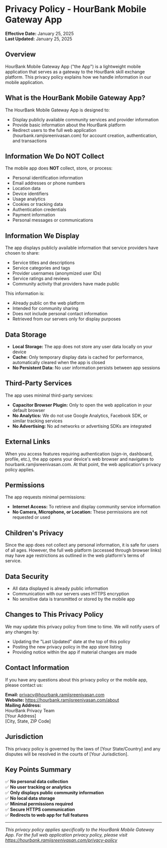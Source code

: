 # Privacy Policy - HourBank Mobile Gateway App

**Effective Date:** January 25, 2025  
**Last Updated:** January 25, 2025

## Overview

HourBank Mobile Gateway App ("the App") is a lightweight mobile application that serves as a gateway to the HourBank skill exchange platform. This privacy policy explains how we handle information in our mobile application.

## What is the HourBank Mobile Gateway App?

The HourBank Mobile Gateway App is designed to:
- Display publicly available community services and provider information
- Provide basic information about the HourBank platform
- Redirect users to the full web application (hourbank.ramjisreenivasan.com) for account creation, authentication, and transactions

## Information We Do NOT Collect

The mobile app does **NOT** collect, store, or process:
- Personal identification information
- Email addresses or phone numbers
- Location data
- Device identifiers
- Usage analytics
- Cookies or tracking data
- Authentication credentials
- Payment information
- Personal messages or communications

## Information We Display

The app displays publicly available information that service providers have chosen to share:
- Service titles and descriptions
- Service categories and tags
- Provider usernames (anonymized user IDs)
- Service ratings and reviews
- Community activity that providers have made public

This information is:
- Already public on the web platform
- Intended for community sharing
- Does not include personal contact information
- Retrieved from our servers only for display purposes

## Data Storage

- **Local Storage:** The app does not store any user data locally on your device
- **Cache:** Only temporary display data is cached for performance, automatically cleared when the app is closed
- **No Persistent Data:** No user information persists between app sessions

## Third-Party Services

The app uses minimal third-party services:
- **Capacitor Browser Plugin:** Only to open the web application in your default browser
- **No Analytics:** We do not use Google Analytics, Facebook SDK, or similar tracking services
- **No Advertising:** No ad networks or advertising SDKs are integrated

## External Links

When you access features requiring authentication (sign-in, dashboard, profile, etc.), the app opens your device's web browser and navigates to hourbank.ramjisreenivasan.com. At that point, the web application's privacy policy applies.

## Permissions

The app requests minimal permissions:
- **Internet Access:** To retrieve and display community service information
- **No Camera, Microphone, or Location:** These permissions are not requested or used

## Children's Privacy

Since the app does not collect any personal information, it is safe for users of all ages. However, the full web platform (accessed through browser links) may have age restrictions as outlined in the web platform's terms of service.

## Data Security

- All data displayed is already public information
- Communication with our servers uses HTTPS encryption
- No sensitive data is transmitted or stored by the mobile app

## Changes to This Privacy Policy

We may update this privacy policy from time to time. We will notify users of any changes by:
- Updating the "Last Updated" date at the top of this policy
- Posting the new privacy policy in the app store listing
- Providing notice within the app if material changes are made

## Contact Information

If you have any questions about this privacy policy or the mobile app, please contact us:

**Email:** privacy@hourbank.ramjisreenivasan.com  
**Website:** https://hourbank.ramjisreenivasan.com/about  
**Mailing Address:**  
HourBank Privacy Team  
[Your Address]  
[City, State, ZIP Code]

## Jurisdiction

This privacy policy is governed by the laws of [Your State/Country] and any disputes will be resolved in the courts of [Your Jurisdiction].

## Key Points Summary

✅ **No personal data collection**  
✅ **No user tracking or analytics**  
✅ **Only displays public community information**  
✅ **No local data storage**  
✅ **Minimal permissions required**  
✅ **Secure HTTPS communication**  
✅ **Redirects to web app for full features**

---

*This privacy policy applies specifically to the HourBank Mobile Gateway App. For the full web application privacy policy, please visit https://hourbank.ramjisreenivasan.com/privacy-policy*
